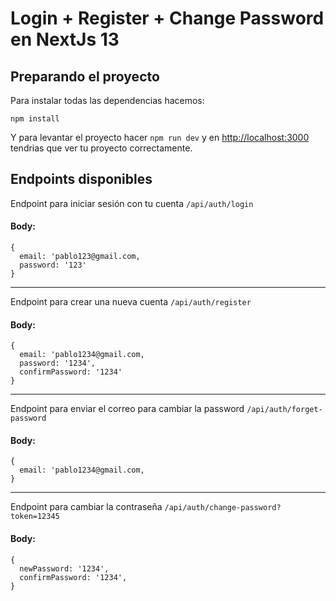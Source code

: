 # Login + Register + Change Password en NextJs 13
## Preparando el proyecto

Para instalar todas las dependencias hacemos:

`npm install`

Y para levantar el proyecto hacer `npm run dev` y en [http://localhost:3000](http://localhost:3000) tendrias que ver tu proyecto correctamente.

## Endpoints disponibles
Endpoint para iniciar sesión con tu cuenta
`/api/auth/login`

#### Body:
```
{
  email: 'pablo123@gmail.com,
  password: '123'
}
```
<hr />

Endpoint para crear una nueva cuenta
`/api/auth/register`
#### Body:
```
{
  email: 'pablo1234@gmail.com,
  password: '1234',
  confirmPassword: '1234'
}
```

<hr />

Endpoint para enviar el correo para cambiar la password
`/api/auth/forget-password`
#### Body:
```
{
  email: 'pablo1234@gmail.com,
}
```
<hr />

Endpoint para cambiar la contraseña
`/api/auth/change-password?token=12345`
#### Body:
```
{
  newPassword: '1234',
  confirmPassword: '1234',
}
```


